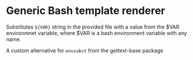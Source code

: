 # Generic Bash template renderer

Substitutes `${VAR}` string in the provided file with a value from the $VAR environmnet variable, where $VAR is a bash environment variable with any name.

A custom alternative for `envsubst` from the gettext-base package
